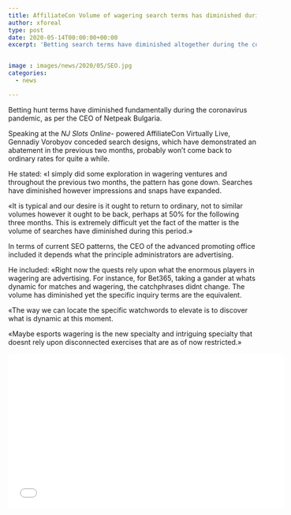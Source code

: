 ```yaml
---
title: AffiliateCon Volume of wagering search terms has diminished during pandemic
author: xforeal 
type: post
date: 2020-05-14T00:00:00+00:00
excerpt: 'Betting search terms have diminished altogether during the coronavirus pandemic, as per the CEO of Netpeak Bulgaria '


image : images/news/2020/05/SEO.jpg
categories:
  - news

---
```

Betting hunt terms have diminished fundamentally during the coronavirus pandemic, as per the CEO of Netpeak Bulgaria. 

Speaking at the _NJ Slots Online-_ powered AffiliateCon Virtually Live, Gennadiy Vorobyov conceded search designs, which have demonstrated an abatement in the previous two months, probably won&#8217;t come back to ordinary rates for quite a while. 

He stated: &#171;I simply did some exploration in wagering ventures and throughout the previous two months, the pattern has gone down. Searches have diminished however impressions and snaps have expanded. 

&#171;It is typical and our desire is it ought to return to ordinary, not to similar volumes however it ought to be back, perhaps at 50&percnt; for the following three months. This is extremely difficult yet the fact of the matter is the volume of searches have diminished during this period.&#187; 

In terms of current SEO patterns, the CEO of the advanced promoting office included it depends what the principle administrators are advertising. 

He included: &#171;Right now the quests rely upon what the enormous players in wagering are advertising. For instance, for Bet365, taking a gander at whats dynamic for matches and wagering, the catchphrases didnt change. The volume has diminished yet the specific inquiry terms are the equivalent. 

&#171;The way we can locate the specific watchwords to elevate is to discover what is dynamic at this moment. 

&#171;Maybe esports wagering is the new specialty and intriguing specialty that doesnt rely upon disconnected exercises that are as of now restricted.&#187; 

<iframe loading="lazy" allowfullscreen="allowfullscreen" frameborder="0" height="315" src="//www.youtube.com/embed/wFUujAzqQ_I?start=2516" width="560" />